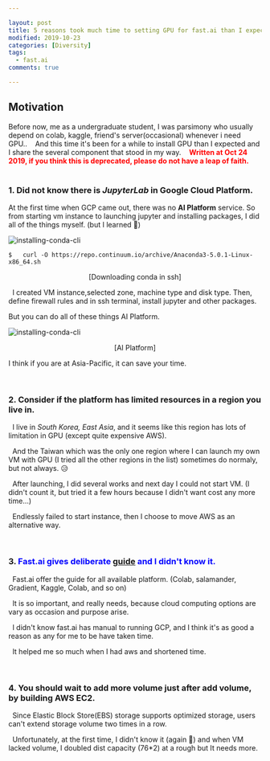 ```yaml
---

layout: post
title: 5 reasons took much time to setting GPU for fast.ai than I expected
modified: 2019-10-23
categories: [Diversity]
tags: 
  - fast.ai
comments: true

---
```


## Motivation

Before now, me as a undergraduate student, I was parsimony who usually depend on colab, kaggle, friend's server(occasional) whenever i need GPU..&nbsp;
&nbsp;
And this time it's been for a while to install GPU than I expected and I share the several component that stood in my way.&nbsp;
&nbsp;
**<span style="color:red">Written at Oct 24 2019, if you think this is deprecated, please do not have a leap of faith.</span>**
&nbsp;
&nbsp;&nbsp;&nbsp;&nbsp;&nbsp;&nbsp;

### 1. Did not know there is *JupyterLab* in **Google Cloud Platform**.



At the first time when GCP came out, there was no **AI  Platform** service. So from starting vm instance to launching jupyter and installing packages, I did all of the things myself. (but I learned 🤗)


![installing-conda-cli](/images/why-it-took-so-much/installing-conda-cli.png)


	$	curl -O https://repo.continuum.io/archive/Anaconda3-5.0.1-Linux-x86_64.sh

<p align="center">[Downloading conda in ssh]</p>

&nbsp;
I created VM instance,selected zone, machine type and disk type. Then, define firewall rules and in ssh terminal, install jupyter and other packages.




But you can do all of these things AI Platform.


![installing-conda-cli](/images/why-it-took-so-much/AI.png)
<p align="center">[AI Platform]</p>



I think if you are at Asia-Pacific, it can save your time.

&nbsp;&nbsp;&nbsp;&nbsp;&nbsp;
### 2. Consider if the platform has limited resources in a region you live in.
&nbsp;
I live in *South Korea, East Asia*, and it seems like this region has lots of limitation in GPU (except quite expensive AWS).

&nbsp;
And the Taiwan which was the only one region where I can launch my own VM with GPU (I tried all the other regions in the list) sometimes do normaly, but not always. 😥

&nbsp;
After launching, I did several works and next day I could not start VM. (I didn't count it, but tried it a few hours because I didn't want cost any more time...)

&nbsp;
Endlessly failed to start instance, then I choose to move AWS as an alternative way.


&nbsp;&nbsp;&nbsp;&nbsp;&nbsp;
### 3. <span style="color:blue">Fast.ai gives deliberate [guide](https://course.fast.ai/start_gcp.html) and I didn't know it.</span>
&nbsp;
Fast.ai offer the guide for all available platform. (Colab, salamander, Gradient, Kaggle, Colab, and so on) 

&nbsp;
It is so important, and really needs, because cloud computing options are vary as occasion and purpose arise.

&nbsp;
I didn't know fast.ai has manual to running GCP, and I think it's as good a reason as any for me to be have taken time.

&nbsp;
It helped me so much when I had aws and shortened time.

&nbsp;&nbsp;&nbsp;&nbsp;&nbsp;
### 4. You should wait to add more volume just after add volume, by building AWS EC2.
&nbsp;
Since Elastic Block Store(EBS) storage supports optimized storage, users can't extend storage volume two times in a row. 

&nbsp;
Unfortunately, at the first time, I didn't know it (again 👻) and when VM lacked volume, I doubled dist capacity (76*2) at a rough but It needs more.


&nbsp;

<!--# TODO

그냥 더 추가하면 되겠지라고생각했으나 optimizing 중입니다.. 안됩니다 라고 했따 ㅠ
맨 위에 내가 뭘 뭘 해봤던 사람인지  적기. 저기 적힌 것중엔 Kaggle, Golab, google colud, Azure, amazon ec2가 있군.-->

<!--

this time I installed GPU in two years, and it became little complicated compared to 2 years ago.
And this time for the first time(maybe not the first time.. but i handled it in my class or with my friend. but it's my first time on my own.) I 
very I'm started to using used google colab, kaggle
and, GCP-JupyterLab, ec2 - friend made, 
aws vm machine but I had a environment variable but i did not know of it.
On these days, I could not get a resources from taiwan... 

3. I couldn't notice a deliberate 

4. Anyway, as a result I tried myself gcp myself and aws ec2 with fast.ai But I think doing on my self surely takes much time (in this point I wonder why I'm doing this, and should remind me, especially I was studying disk volume optimization)

4. disk volume exceed - https://askubuntu.com/questions/919748/no-space-left-on-device-even-though-there-is
-->